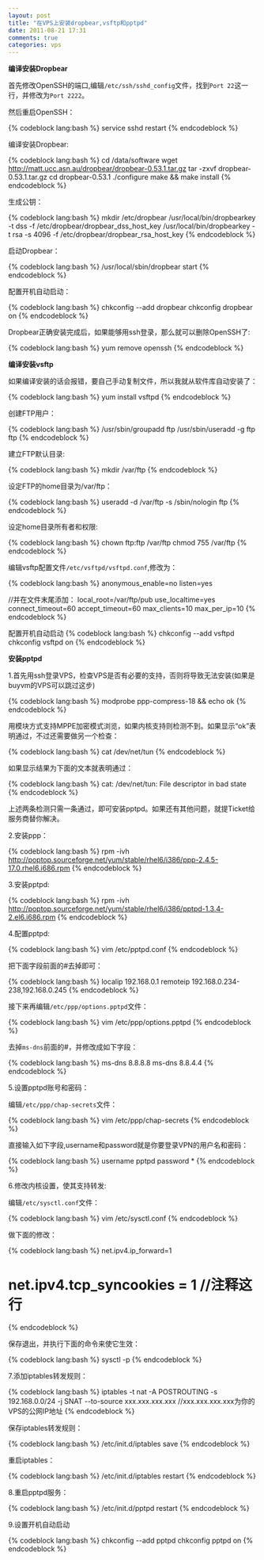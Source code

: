 ```yaml
---
layout: post
title: "在VPS上安装dropbear,vsftp和pptpd"
date: 2011-08-21 17:31
comments: true
categories: vps
---
```

**编译安装Dropbear**

首先修改OpenSSH的端口,编辑`/etc/ssh/sshd_config`文件，找到`Port 22`这一行，并修改为`Port 2222`。

然后重启OpenSSH：

{% codeblock lang:bash %}
service sshd restart
{% endcodeblock %}

编译安装Dropbear:

{% codeblock lang:bash %}
cd /data/software
wget http://matt.ucc.asn.au/dropbear/dropbear-0.53.1.tar.gz
tar -zxvf dropbear-0.53.1.tar.gz
cd dropbear-0.53.1
./configure
make && make install
{% endcodeblock %}

生成公钥：

{% codeblock lang:bash %}
mkdir /etc/dropbear
/usr/local/bin/dropbearkey -t dss -f /etc/dropbear/dropbear_dss_host_key
/usr/local/bin/dropbearkey -t rsa -s 4096 -f /etc/dropbear/dropbear_rsa_host_key
{% endcodeblock %}

启动Dropbear：

{% codeblock lang:bash %}
/usr/local/sbin/dropbear start
{% endcodeblock %}

配置开机自动启动：

{% codeblock lang:bash %}
chkconfig --add dropbear
chkconfig dropbear on
{% endcodeblock %}

Dropbear正确安装完成后，如果能够用ssh登录，那么就可以删除OpenSSH了:

{% codeblock lang:bash %}
yum remove openssh
{% endcodeblock %}

<!--more-->

**编译安装vsftp**

如果编译安装的话会报错，要自己手动复制文件，所以我就从软件库自动安装了：

{% codeblock lang:bash %}
yum install vsftpd
{% endcodeblock %}

创建FTP用户：

{% codeblock lang:bash %}
/usr/sbin/groupadd ftp
/usr/sbin/useradd -g ftp ftp
{% endcodeblock %}

建立FTP默认目录:

{% codeblock lang:bash %}
mkdir /var/ftp
{% endcodeblock %}

设定FTP的home目录为/var/ftp：

{% codeblock lang:bash %}
useradd -d /var/ftp -s /sbin/nologin ftp
{% endcodeblock %}

设定home目录所有者和权限:

{% codeblock lang:bash %}
chown ftp:ftp /var/ftp
chmod 755 /var/ftp
{% endcodeblock %}

编辑vsftp配置文件`/etc/vsftpd/vsftpd.conf`,修改为：

{% codeblock lang:bash %}
anonymous_enable=no
listen=yes

//并在文件末尾添加：
local_root=/var/ftp/pub
use_localtime=yes
connect_timeout=60
accept_timeout=60
max_clients=10
max_per_ip=10
{% endcodeblock %}

配置开机自动启动
{% codeblock lang:bash %}
chkconfig --add vsftpd
chkconfig vsftpd on
{% endcodeblock %}

**安装pptpd**

1.首先用ssh登录VPS，检查VPS是否有必要的支持，否则将导致无法安装(如果是buyvm的VPS可以跳过这步)

{% codeblock lang:bash %}
modprobe ppp-compress-18 && echo ok
{% endcodeblock %}

用模块方式支持MPPE加密模式浏览，如果内核支持则检测不到。如果显示“ok”表明通过，不过还需要做另一个检查：

{% codeblock lang:bash %}
cat /dev/net/tun
{% endcodeblock %}

如果显示结果为下面的文本就表明通过：

{% codeblock lang:bash %}
cat: /dev/net/tun: File descriptor in bad state
{% endcodeblock %}

上述两条检测只需一条通过，即可安装pptpd。如果还有其他问题，就提Ticket给服务商替你解决。

2.安装ppp：

{% codeblock lang:bash %}
rpm -ivh http://poptop.sourceforge.net/yum/stable/rhel6/i386/ppp-2.4.5-17.0.rhel6.i686.rpm
{% endcodeblock %}

3.安装pptpd:

{% codeblock lang:bash %}
rpm -ivh http://poptop.sourceforge.net/yum/stable/rhel6/i386/pptpd-1.3.4-2.el6.i686.rpm
{% endcodeblock %}

4.配置pptpd:

{% codeblock lang:bash %}
vim /etc/pptpd.conf
{% endcodeblock %}

把下面字段前面的#去掉即可：

{% codeblock lang:bash %}
localip 192.168.0.1
remoteip 192.168.0.234-238,192.168.0.245
{% endcodeblock %}

接下来再编辑`/etc/ppp/options.pptpd`文件：

{% codeblock lang:bash %}
vim /etc/ppp/options.pptpd
{% endcodeblock %}

去掉`ms-dns`前面的#，并修改成如下字段：

{% codeblock lang:bash %}
ms-dns 8.8.8.8
ms-dns 8.8.4.4
{% endcodeblock %}

5.设置pptpd账号和密码：

编辑`/etc/ppp/chap-secrets`文件：

{% codeblock lang:bash %}
vim /etc/ppp/chap-secrets
{% endcodeblock %}

直接输入如下字段,username和password就是你要登录VPN的用户名和密码：

{% codeblock lang:bash %}
username pptpd password *
{% endcodeblock %}

6.修改内核设置，使其支持转发:

编辑`/etc/sysctl.conf`文件：

{% codeblock lang:bash %}
vim /etc/sysctl.conf
{% endcodeblock %}

做下面的修改：

{% codeblock lang:bash %}
net.ipv4.ip_forward=1
# net.ipv4.tcp_syncookies = 1  //注释这行
{% endcodeblock %}

保存退出，并执行下面的命令来使它生效：

{% codeblock lang:bash %}
sysctl -p
{% endcodeblock %}

7.添加iptables转发规则：

{% codeblock lang:bash %}
iptables -t nat -A POSTROUTING -s 192.168.0.0/24 -j SNAT --to-source xxx.xxx.xxx.xxx  //xxx.xxx.xxx.xxx为你的VPS的公网IP地址
{% endcodeblock %}

保存iptables转发规则：

{% codeblock lang:bash %}
/etc/init.d/iptables save
{% endcodeblock %}

重启iptables：

{% codeblock lang:bash %}
/etc/init.d/iptables restart
{% endcodeblock %}

8.重启pptpd服务：

{% codeblock lang:bash %}
/etc/init.d/pptpd restart
{% endcodeblock %}

9.设置开机自动启动

{% codeblock lang:bash %}
chkconfig --add pptpd
chkconfig pptpd on
{% endcodeblock %}

